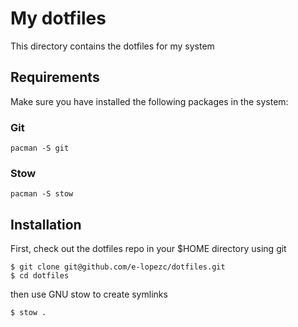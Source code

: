 # My dotfiles

This directory contains the dotfiles for my system

## Requirements

Make sure you have installed the following packages in the system:

### Git

```
pacman -S git
```

### Stow

```
pacman -S stow
```

## Installation

First, check out the dotfiles repo in your $HOME directory using git

```
$ git clone git@github.com/e-lopezc/dotfiles.git
$ cd dotfiles
```

then use GNU stow to create symlinks

```
$ stow .
```
